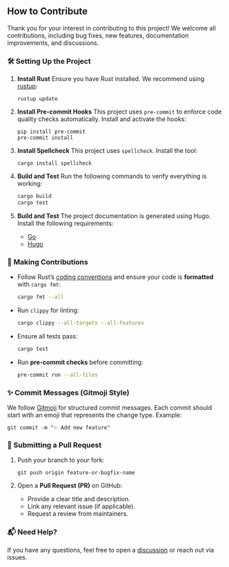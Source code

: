 ## How to Contribute

Thank you for your interest in contributing to this project! We welcome all contributions, including bug fixes, new
features, documentation improvements, and discussions.

### 🛠 Setting Up the Project

1. **Install Rust**
   Ensure you have Rust installed. We recommend using [rustup](https://rustup.rs/):

   ```shell
   rustup update
   ```

2. **Install Pre-commit Hooks**
   This project uses `pre-commit` to enforce code quality checks automatically. Install and activate the hooks:

   ```shell
   pip install pre-commit
   pre-commit install
   ```

3. **Install Spellcheck**
   This project uses `spellcheck`. Install the tool:

    ```shell
    cargo install spellcheck
    ```

4. **Build and Test**
   Run the following commands to verify everything is working:

   ```sh
   cargo build
   cargo test
   ```

4. **Build and Test**
   The project documentation is generated using Hugo. Install the following requirements:

   - [Go](https://go.dev/)
   - [Hugo](https://gohugo.io/installation/)

### 🚀 Making Contributions

- Follow Rust’s [coding conventions](https://doc.rust-lang.org/1.0.0/style/) and ensure your code is **formatted** with
  `cargo fmt`:

  ```sh
  cargo fmt --all
  ```

- Run `clippy` for linting:

  ```sh
  cargo clippy --all-targets --all-features
  ```

- Ensure all tests pass:

  ```sh
  cargo test
  ```

- Run **pre-commit checks** before committing:

  ```sh
  pre-commit run --all-files
  ```

### ✨ Commit Messages (Gitmoji Style)

We follow [Gitmoji](https://gitmoji.dev/) for structured commit messages. Each commit should start with an emoji that
represents the change type. Example:

```shell
git commit -m "✨ Add new feature"
```

### 📜 Submitting a Pull Request

1. Push your branch to your fork:

   ```shell
   git push origin feature-or-bugfix-name
   ```

2. Open a **Pull Request (PR)** on GitHub:
    - Provide a clear title and description.
    - Link any relevant issue (if applicable).
    - Request a review from maintainers.

### 📬 Need Help?

If you have any questions, feel free to open
a [discussion](https://github.com/8-bit-hunters/cargo-semantic-release/discussions) or reach out via issues.
